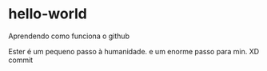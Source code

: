 # hello-world
Aprendendo como funciona o github

Ester é um pequeno passo à humanidade. e um enorme passo para min.
XD
commit
